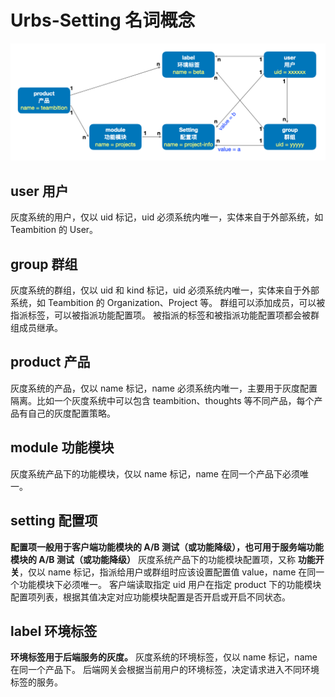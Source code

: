 # Urbs-Setting 名词概念

![名词关系](./concepts.png)

## user 用户
灰度系统的用户，仅以 uid 标记，uid 必须系统内唯一，实体来自于外部系统，如 Teambition 的 User。

## group 群组
灰度系统的群组，仅以 uid 和 kind 标记，uid 必须系统内唯一，实体来自于外部系统，如 Teambition 的 Organization、Project 等。
群组可以添加成员，可以被指派标签，可以被指派功能配置项。
被指派的标签和被指派功能配置项都会被群组成员继承。

## product 产品
灰度系统的产品，仅以 name 标记，name 必须系统内唯一，主要用于灰度配置隔离。比如一个灰度系统中可以包含 teambition、thoughts 等不同产品，每个产品有自己的灰度配置策略。

## module 功能模块
灰度系统产品下的功能模块，仅以 name 标记，name 在同一个产品下必须唯一。

## setting 配置项
**配置项一般用于客户端功能模块的 A/B 测试（或功能降级），也可用于服务端功能模块的 A/B 测试（或功能降级）**
灰度系统产品下的功能模块配置项，又称 **功能开关**，仅以 name 标记，指派给用户或群组时应该设置配置值 value，name 在同一个功能模块下必须唯一。
客户端读取指定 uid 用户在指定 product 下的功能模块配置项列表，根据其值决定对应功能模块配置是否开启或开启不同状态。

## label 环境标签
**环境标签用于后端服务的灰度。**
灰度系统的环境标签，仅以 name 标记，name 在同一个产品下。
后端网关会根据当前用户的环境标签，决定请求进入不同环境标签的服务。
